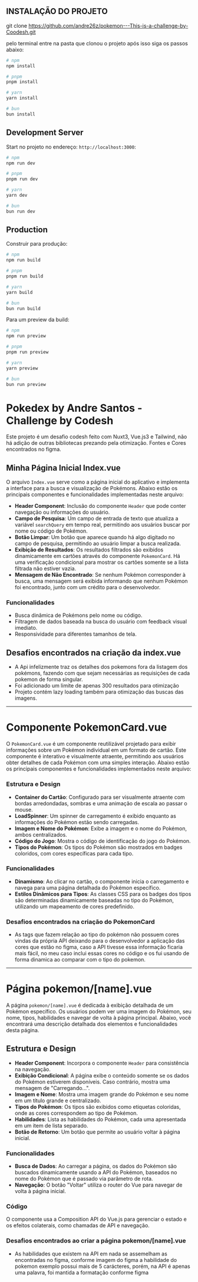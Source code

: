 
## INSTALAÇÃO DO PROJETO

git clone https://github.com/andre26z/pokemon---This-is-a-challenge-by-Coodesh.git

pelo terminal entre na pasta que clonou o projeto após isso siga os passos abaixo:

```bash
# npm
npm install

# pnpm
pnpm install

# yarn
yarn install

# bun
bun install
```

## Development Server

Start no projeto no endereço: `http://localhost:3000`:

```bash
# npm
npm run dev

# pnpm
pnpm run dev

# yarn
yarn dev

# bun
bun run dev
```

## Production

Construir para produção:

```bash
# npm
npm run build

# pnpm
pnpm run build

# yarn
yarn build

# bun
bun run build
```

Para um preview da build:

```bash
# npm
npm run preview

# pnpm
pnpm run preview

# yarn
yarn preview

# bun
bun run preview
```


# Pokedex by Andre Santos - Challenge by Codesh

Este projeto é um desafio codesh feito com Nuxt3, Vue.js3 e Tailwind, não há adição de outras bibliotecas prezando pela otimização.
Fontes e Cores encontrados no figma.

## Minha Página Inicial Index.vue

O arquivo `Index.vue` serve como a página inicial do aplicativo e implementa a interface para a busca e visualização de Pokémons. Abaixo estão os principais componentes e funcionalidades implementadas neste arquivo:

- **Header Component**: Inclusão do componente `Header` que pode conter navegação ou informações do usuário.
- **Campo de Pesquisa**: Um campo de entrada de texto que atualiza a variável `searchQuery` em tempo real, permitindo aos usuários buscar por nome ou código de Pokémon.
- **Botão Limpar**: Um botão que aparece quando há algo digitado no campo de pesquisa, permitindo ao usuário limpar a busca realizada.
- **Exibição de Resultados**: Os resultados filtrados são exibidos dinamicamente em cartões através do componente `PokemonCard`. Há uma verificação condicional para mostrar os cartões somente se a lista filtrada não estiver vazia.
- **Mensagem de Não Encontrado**: Se nenhum Pokémon corresponder à busca, uma mensagem será exibida informando que nenhum Pokémon foi encontrado, junto com um crédito para o desenvolvedor.

### Funcionalidades

- Busca dinâmica de Pokémons pelo nome ou código.
- Filtragem de dados baseada na busca do usuário com feedback visual imediato.
- Responsividade para diferentes tamanhos de tela.

## Desafios encontrados na criação da index.vue

- A Api infelizmente traz os detalhes dos pokemons fora da listagem dos pokémons, fazendo com que
sejam necessárias as requisições de cada pokemon de forma singular.
- Foi adicionado um limite de apenas 300 resultados para otimização
- Projeto contém lazy loading também para otimização das buscas das imagens.

 ---------------------------------------------------------------------------------

 # Componente PokemonCard.vue

O `PokemonCard.vue` é um componente reutilizável projetado para exibir informações sobre um Pokémon individual em um formato de cartão. Este componente é interativo e visualmente atraente, permitindo aos usuários obter detalhes de cada Pokémon com uma simples interação. Abaixo estão os principais componentes e funcionalidades implementados neste arquivo:

### Estrutura e Design

- **Container do Cartão**: Configurado para ser visualmente atraente com bordas arredondadas, sombras e uma animação de escala ao passar o mouse.
- **LoadSpinner**: Um spinner de carregamento é exibido enquanto as informações do Pokémon estão sendo carregadas.
- **Imagem e Nome do Pokémon**: Exibe a imagem e o nome do Pokémon, ambos centralizados.
- **Código do Jogo**: Mostra o código de identificação do jogo do Pokémon.
- **Tipos do Pokémon**: Os tipos do Pokémon são mostrados em badges coloridos, com cores específicas para cada tipo.

### Funcionalidades

- **Dinamismo**: Ao clicar no cartão, o componente inicia o carregamento e navega para uma página detalhada do Pokémon específico.
- **Estilos Dinâmicos para Tipos**: As classes CSS para os badges dos tipos são determinadas dinamicamente baseadas no tipo do Pokémon, utilizando um mapeamento de cores predefinido.

### Desafios encontrados na criação do PokemonCard

- As tags que fazem relação ao tipo do pokémon não possuem cores vindas da própria API deixando
para o desenvolvedor a aplicação das cores que estão no figma, caso a API tivesse essa informação ficaria mais fácil, no meu caso inclui essas cores no código e os fui usando de forma dinamica ao comparar com o tipo do pokemon.



-------------------------------------------------------------------------

# Página pokemon/[name].vue

A página `pokemon/[name].vue` é dedicada à exibição detalhada de um Pokémon específico. Os usuários podem ver uma imagem do Pokémon, seu nome, tipos, habilidades e navegar de volta à página principal. Abaixo, você encontrará uma descrição detalhada dos elementos e funcionalidades desta página.

## Estrutura e Design

- **Header Component**: Incorpora o componente `Header` para consistência na navegação.
- **Exibição Condicional**: A página exibe o conteúdo somente se os dados do Pokémon estiverem disponíveis. Caso contrário, mostra uma mensagem de "Carregando...".
- **Imagem e Nome**: Mostra uma imagem grande do Pokémon e seu nome em um título grande e centralizado.
- **Tipos do Pokémon**: Os tipos são exibidos como etiquetas coloridas, onde as cores correspondem ao tipo de Pokémon.
- **Habilidades**: Lista as habilidades do Pokémon, cada uma apresentada em um item de lista separado.
- **Botão de Retorno**: Um botão que permite ao usuário voltar à página inicial.

### Funcionalidades

- **Busca de Dados**: Ao carregar a página, os dados do Pokémon são buscados dinamicamente usando a API do Pokémon, baseados no nome do Pokémon que é passado via parâmetro de rota.
- **Navegação**: O botão "Voltar" utiliza o router do Vue para navegar de volta à página inicial.


### Código

O componente usa a Composition API do Vue.js para gerenciar o estado e os efeitos colaterais, como chamadas de API e navegação.

### Desafios encontrados ao criar a página pokemon/[name].vue

- As habilidades que existem na API em nada se assemelham as encontradas no figma, conforme imagem do figma a habilidade do pokemon exemplo possui mais de 5 carácteres, porém, na API é apenas uma palavra, foi mantida a formatação conforme figma
